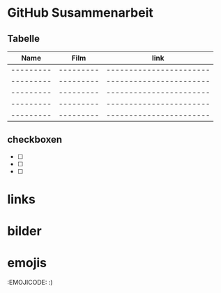 # GitHub Susammenarbeit 

## Tabelle 

| Name    | Film    | link                  |
|---------|---------|-----------------------|
|---------|---------|-----------------------|
|---------|---------|-----------------------|
|---------|---------|-----------------------|
|---------|---------|-----------------------|
|---------|---------|-----------------------|



## checkboxen

- [ ] 
- [ ]
- [ ]


# links 


# bilder 

# emojis 
 :EMOJICODE: :)

